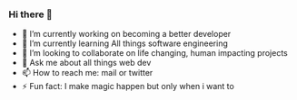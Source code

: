 ### Hi there 👋

- 🔭 I’m currently working on becoming a better developer
- 🌱 I’m currently learning All things software engineering
- 👯 I’m looking to collaborate on life changing, human impacting projects
- 💬 Ask me about all things web dev
- 📫 How to reach me: mail or twitter
- ⚡ Fun fact: I make magic happen but only when i want to

<!--
**kromate/kromate** is a ✨ _special_ ✨ repository because its `README.md` (this file) appears on your GitHub profile.

Here are some ideas to get you started:

-->
